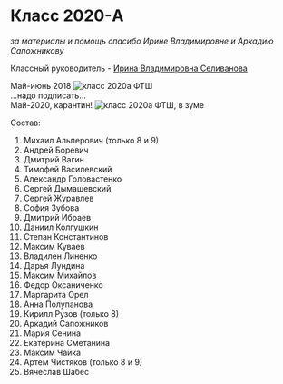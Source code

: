<!--?title Класс 2020-A -->

# Класс 2020-A

_за материалы и помощь спасибо Ирине Владимировне и Аркадию Сапожникову_

Классный руководитель - [Ирина Владимировна Селиванова](/people/selivanova/index.html)

<div class="row">
  <div class="col-xl-6 col-sm-12 text-center">
    Май-июнь 2018
    <img src="https://pths-archive.github.io/static/img/classes/2020a/group-attestats.jpg" alt="класс 2020a ФТШ" class="full-width"/><br/>
    <span class="hint">...надо подписать...</span>
  </div>
  <div class="col-xl-6 col-sm-12 text-center">
    Май-2020, карантин!
    <img src="https://pths-archive.github.io/static/img/classes/2020a/group-zoom.jpg" alt="класс 2020a ФТШ, в зуме" class="full-width"/><br/>
  </div>
</div>

Состав:

1. Михаил Альперович (только 8 и 9)
1. Андрей Боревич
1. Дмитрий Вагин
1. Тимофей Василевский
1. Александр Головастенко
1. Сергей Дымашевский
1. Сергей Журавлев
1. София Зубова
1. Дмитрий Ибраев
1. Даниил Колгушкин
1. Степан Константинов
1. Максим Куваев
1. Владилен Линенко
1. Дарья Лундина
1. Максим Михайлов
1. Федор Оксаниченко
1. Маргарита Орел
1. Анна Полупанова
1. Кирилл Рузов (только 8)
1. Аркадий Сапожников
1. Мария Сенина
1. Екатерина Сметанина
1. Максим Чайка
1. Артем Чистяков (только 8 и 9)
1. Вячеслав Шабес
